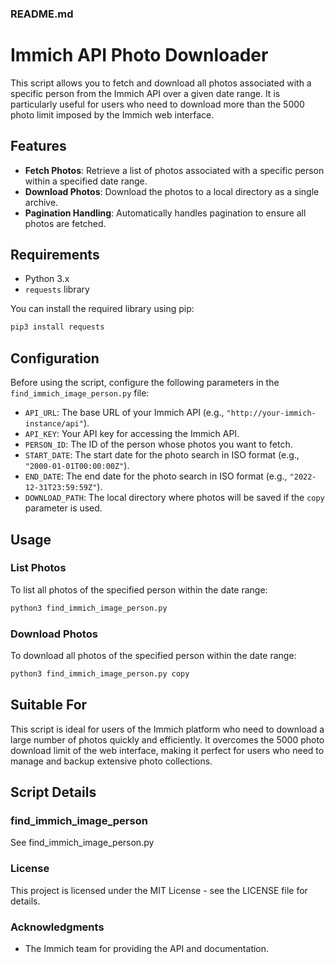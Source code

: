 ### README.md

# Immich API Photo Downloader

This script allows you to fetch and download all photos associated with a specific person from the Immich API over a given date range. It is particularly useful for users who need to download more than the 5000 photo limit imposed by the Immich web interface.

## Features

- **Fetch Photos**: Retrieve a list of photos associated with a specific person within a specified date range.
- **Download Photos**: Download the photos to a local directory as a single archive.
- **Pagination Handling**: Automatically handles pagination to ensure all photos are fetched.

## Requirements

- Python 3.x
- `requests` library

You can install the required library using pip:
```sh
pip3 install requests
```

## Configuration

Before using the script, configure the following parameters in the `find_immich_image_person.py` file:

- `API_URL`: The base URL of your Immich API (e.g., `"http://your-immich-instance/api"`).
- `API_KEY`: Your API key for accessing the Immich API.
- `PERSON_ID`: The ID of the person whose photos you want to fetch.
- `START_DATE`: The start date for the photo search in ISO format (e.g., `"2000-01-01T00:00:00Z"`).
- `END_DATE`: The end date for the photo search in ISO format (e.g., `"2022-12-31T23:59:59Z"`).
- `DOWNLOAD_PATH`: The local directory where photos will be saved if the `copy` parameter is used.

## Usage

### List Photos
To list all photos of the specified person within the date range:
```sh
python3 find_immich_image_person.py
```

### Download Photos
To download all photos of the specified person within the date range:
```sh
python3 find_immich_image_person.py copy
```

## Suitable For

This script is ideal for users of the Immich platform who need to download a large number of photos quickly and efficiently. It overcomes the 5000 photo download limit of the web interface, making it perfect for users who need to manage and backup extensive photo collections.

## Script Details

### find_immich_image_person

See find_immich_image_person.py

### License

This project is licensed under the MIT License - see the LICENSE file for details.

### Acknowledgments

- The Immich team for providing the API and documentation.

